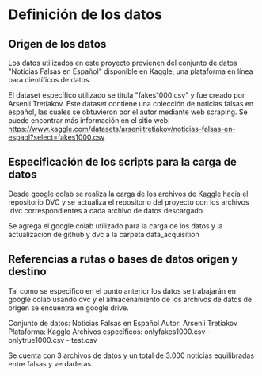 # Definición de los datos

## Origen de los datos

Los datos utilizados en este proyecto provienen del conjunto de datos "Noticias Falsas en Español" disponible en Kaggle, una plataforma en línea para científicos de datos. 

El dataset específico utilizado se titula "fakes1000.csv" y fue creado por Arsenii Tretiakov. Este dataset contiene una colección de noticias falsas en español, las cuales se obtuvieron por el autor mediante web scraping. Se puede encontrar más información en el sitio web: https://www.kaggle.com/datasets/arseniitretiakov/noticias-falsas-en-espaol?select=fakes1000.csv 

## Especificación de los scripts para la carga de datos

Desde google colab se realiza la carga de los archivos de Kaggle hacia el repositorio DVC y se actualiza el repositorio del proyecto con los archivos .dvc correspondientes a cada archivo de datos descargado.

Se agrega el google colab utilizado para la carga de los datos y la actualizacion de github y dvc a la carpeta data_acquisition  

## Referencias a rutas o bases de datos origen y destino

Tal como se especificó en el punto anterior los datos se trabajarán en google colab usando dvc y el almacenamiento de los archivos de datos de origen se encuentra en google drive.

Conjunto de datos: Noticias Falsas en Español Autor: Arsenii Tretiakov Plataforma: Kaggle Archivos específicos: onlyfakes1000.csv - onlytrue1000.csv - test.csv

Se cuenta con 3 archivos de datos y un total de 3.000 noticias equilibradas entre falsas y verdaderas.
